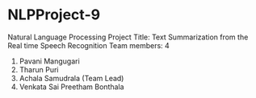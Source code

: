 # NLPProject-9
Natural Language Processing
Project Title: Text Summarization from the Real time Speech Recognition
Team members: 4
1. Pavani Mangugari
2. Tharun Puri
3. Achala Samudrala (Team Lead)
4. Venkata Sai Preetham Bonthala
